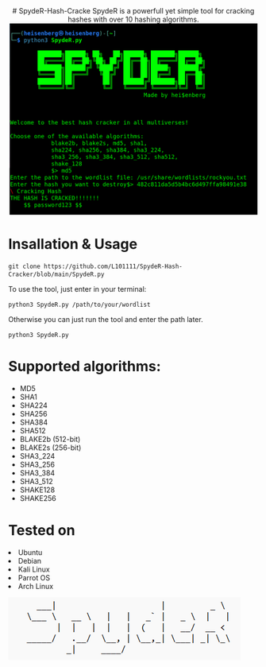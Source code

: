 
<div align="center">
    # SpydeR-Hash-Cracke
SpydeR is a powerfull yet simple tool for cracking hashes with over 10 hashing algorithms.
<img src="https://github.com/L101111/SpydeR-Hash-Cracker/blob/main/screen.png" width="500px"/>
</div>

# Insallation & Usage

```
git clone https://github.com/L101111/SpydeR-Hash-Cracker/blob/main/SpydeR.py
```
To use the tool, just enter in your terminal:

    python3 SpydeR.py /path/to/your/wordlist

Otherwise you can just run the tool and enter the path later.
    
    python3 SpydeR.py 
    


# Supported algorithms: 
<ul> 
<li>MD5</li>
<li>SHA1</li>
<li>SHA224</li>
<li>SHA256</li>
<li>SHA384</li>
<li>SHA512</li>
<li>BLAKE2b (512-bit)</li>
<li>BLAKE2s (256-bit)</li>
<li>SHA3_224</li>
<li>SHA3_256</li>
<li>SHA3_384</li>
<li>SHA3_512</li>
<li>SHAKE128</li>
<li>SHAKE256</li>
</ul>

# Tested on
<li>Ubuntu</li>
<li>Debian</li>
<li>Kali Linux</li>
<li>Parrot OS</li>
<li>Arch Linux</li>


![Logo](https://github.com/L101111/SpydeR-Hash-Cracker/blob/main/logo)
